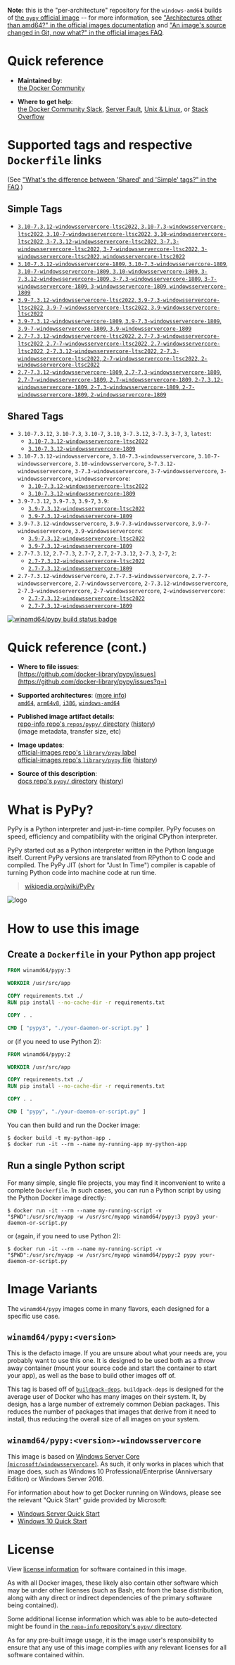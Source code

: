 <!--

********************************************************************************

WARNING:

    DO NOT EDIT "pypy/README.md"

    IT IS AUTO-GENERATED

    (from the other files in "pypy/" combined with a set of templates)

********************************************************************************

-->

**Note:** this is the "per-architecture" repository for the `windows-amd64` builds of [the `pypy` official image](https://hub.docker.com/_/pypy) -- for more information, see ["Architectures other than amd64?" in the official images documentation](https://github.com/docker-library/official-images#architectures-other-than-amd64) and ["An image's source changed in Git, now what?" in the official images FAQ](https://github.com/docker-library/faq#an-images-source-changed-in-git-now-what).

# Quick reference

-	**Maintained by**:  
	[the Docker Community](https://github.com/docker-library/pypy)

-	**Where to get help**:  
	[the Docker Community Slack](https://dockr.ly/comm-slack), [Server Fault](https://serverfault.com/help/on-topic), [Unix & Linux](https://unix.stackexchange.com/help/on-topic), or [Stack Overflow](https://stackoverflow.com/help/on-topic)

# Supported tags and respective `Dockerfile` links

(See ["What's the difference between 'Shared' and 'Simple' tags?" in the FAQ](https://github.com/docker-library/faq#whats-the-difference-between-shared-and-simple-tags).)

## Simple Tags

-	[`3.10-7.3.12-windowsservercore-ltsc2022`, `3.10-7.3-windowsservercore-ltsc2022`, `3.10-7-windowsservercore-ltsc2022`, `3.10-windowsservercore-ltsc2022`, `3-7.3.12-windowsservercore-ltsc2022`, `3-7.3-windowsservercore-ltsc2022`, `3-7-windowsservercore-ltsc2022`, `3-windowsservercore-ltsc2022`, `windowsservercore-ltsc2022`](https://github.com/docker-library/pypy/blob/c40535e566fdd8a081584412826c59e1fa40a256/3.10/windows/windowsservercore-ltsc2022/Dockerfile)
-	[`3.10-7.3.12-windowsservercore-1809`, `3.10-7.3-windowsservercore-1809`, `3.10-7-windowsservercore-1809`, `3.10-windowsservercore-1809`, `3-7.3.12-windowsservercore-1809`, `3-7.3-windowsservercore-1809`, `3-7-windowsservercore-1809`, `3-windowsservercore-1809`, `windowsservercore-1809`](https://github.com/docker-library/pypy/blob/c40535e566fdd8a081584412826c59e1fa40a256/3.10/windows/windowsservercore-1809/Dockerfile)
-	[`3.9-7.3.12-windowsservercore-ltsc2022`, `3.9-7.3-windowsservercore-ltsc2022`, `3.9-7-windowsservercore-ltsc2022`, `3.9-windowsservercore-ltsc2022`](https://github.com/docker-library/pypy/blob/4a2918a33ab52da23ce6cd3b0754ba54521cf1e0/3.9/windows/windowsservercore-ltsc2022/Dockerfile)
-	[`3.9-7.3.12-windowsservercore-1809`, `3.9-7.3-windowsservercore-1809`, `3.9-7-windowsservercore-1809`, `3.9-windowsservercore-1809`](https://github.com/docker-library/pypy/blob/4a2918a33ab52da23ce6cd3b0754ba54521cf1e0/3.9/windows/windowsservercore-1809/Dockerfile)
-	[`2.7-7.3.12-windowsservercore-ltsc2022`, `2.7-7.3-windowsservercore-ltsc2022`, `2.7-7-windowsservercore-ltsc2022`, `2.7-windowsservercore-ltsc2022`, `2-7.3.12-windowsservercore-ltsc2022`, `2-7.3-windowsservercore-ltsc2022`, `2-7-windowsservercore-ltsc2022`, `2-windowsservercore-ltsc2022`](https://github.com/docker-library/pypy/blob/7f83ea84de775fa51b6c7c4e66ceafaf14948199/2.7/windows/windowsservercore-ltsc2022/Dockerfile)
-	[`2.7-7.3.12-windowsservercore-1809`, `2.7-7.3-windowsservercore-1809`, `2.7-7-windowsservercore-1809`, `2.7-windowsservercore-1809`, `2-7.3.12-windowsservercore-1809`, `2-7.3-windowsservercore-1809`, `2-7-windowsservercore-1809`, `2-windowsservercore-1809`](https://github.com/docker-library/pypy/blob/7f83ea84de775fa51b6c7c4e66ceafaf14948199/2.7/windows/windowsservercore-1809/Dockerfile)

## Shared Tags

-	`3.10-7.3.12`, `3.10-7.3`, `3.10-7`, `3.10`, `3-7.3.12`, `3-7.3`, `3-7`, `3`, `latest`:
	-	[`3.10-7.3.12-windowsservercore-ltsc2022`](https://github.com/docker-library/pypy/blob/c40535e566fdd8a081584412826c59e1fa40a256/3.10/windows/windowsservercore-ltsc2022/Dockerfile)
	-	[`3.10-7.3.12-windowsservercore-1809`](https://github.com/docker-library/pypy/blob/c40535e566fdd8a081584412826c59e1fa40a256/3.10/windows/windowsservercore-1809/Dockerfile)
-	`3.10-7.3.12-windowsservercore`, `3.10-7.3-windowsservercore`, `3.10-7-windowsservercore`, `3.10-windowsservercore`, `3-7.3.12-windowsservercore`, `3-7.3-windowsservercore`, `3-7-windowsservercore`, `3-windowsservercore`, `windowsservercore`:
	-	[`3.10-7.3.12-windowsservercore-ltsc2022`](https://github.com/docker-library/pypy/blob/c40535e566fdd8a081584412826c59e1fa40a256/3.10/windows/windowsservercore-ltsc2022/Dockerfile)
	-	[`3.10-7.3.12-windowsservercore-1809`](https://github.com/docker-library/pypy/blob/c40535e566fdd8a081584412826c59e1fa40a256/3.10/windows/windowsservercore-1809/Dockerfile)
-	`3.9-7.3.12`, `3.9-7.3`, `3.9-7`, `3.9`:
	-	[`3.9-7.3.12-windowsservercore-ltsc2022`](https://github.com/docker-library/pypy/blob/4a2918a33ab52da23ce6cd3b0754ba54521cf1e0/3.9/windows/windowsservercore-ltsc2022/Dockerfile)
	-	[`3.9-7.3.12-windowsservercore-1809`](https://github.com/docker-library/pypy/blob/4a2918a33ab52da23ce6cd3b0754ba54521cf1e0/3.9/windows/windowsservercore-1809/Dockerfile)
-	`3.9-7.3.12-windowsservercore`, `3.9-7.3-windowsservercore`, `3.9-7-windowsservercore`, `3.9-windowsservercore`:
	-	[`3.9-7.3.12-windowsservercore-ltsc2022`](https://github.com/docker-library/pypy/blob/4a2918a33ab52da23ce6cd3b0754ba54521cf1e0/3.9/windows/windowsservercore-ltsc2022/Dockerfile)
	-	[`3.9-7.3.12-windowsservercore-1809`](https://github.com/docker-library/pypy/blob/4a2918a33ab52da23ce6cd3b0754ba54521cf1e0/3.9/windows/windowsservercore-1809/Dockerfile)
-	`2.7-7.3.12`, `2.7-7.3`, `2.7-7`, `2.7`, `2-7.3.12`, `2-7.3`, `2-7`, `2`:
	-	[`2.7-7.3.12-windowsservercore-ltsc2022`](https://github.com/docker-library/pypy/blob/7f83ea84de775fa51b6c7c4e66ceafaf14948199/2.7/windows/windowsservercore-ltsc2022/Dockerfile)
	-	[`2.7-7.3.12-windowsservercore-1809`](https://github.com/docker-library/pypy/blob/7f83ea84de775fa51b6c7c4e66ceafaf14948199/2.7/windows/windowsservercore-1809/Dockerfile)
-	`2.7-7.3.12-windowsservercore`, `2.7-7.3-windowsservercore`, `2.7-7-windowsservercore`, `2.7-windowsservercore`, `2-7.3.12-windowsservercore`, `2-7.3-windowsservercore`, `2-7-windowsservercore`, `2-windowsservercore`:
	-	[`2.7-7.3.12-windowsservercore-ltsc2022`](https://github.com/docker-library/pypy/blob/7f83ea84de775fa51b6c7c4e66ceafaf14948199/2.7/windows/windowsservercore-ltsc2022/Dockerfile)
	-	[`2.7-7.3.12-windowsservercore-1809`](https://github.com/docker-library/pypy/blob/7f83ea84de775fa51b6c7c4e66ceafaf14948199/2.7/windows/windowsservercore-1809/Dockerfile)

[![winamd64/pypy build status badge](https://img.shields.io/jenkins/s/https/doi-janky.infosiftr.net/job/multiarch/job/windows-amd64/job/pypy.svg?label=winamd64/pypy%20%20build%20job)](https://doi-janky.infosiftr.net/job/multiarch/job/windows-amd64/job/pypy/)

# Quick reference (cont.)

-	**Where to file issues**:  
	[https://github.com/docker-library/pypy/issues](https://github.com/docker-library/pypy/issues?q=)

-	**Supported architectures**: ([more info](https://github.com/docker-library/official-images#architectures-other-than-amd64))  
	[`amd64`](https://hub.docker.com/r/amd64/pypy/), [`arm64v8`](https://hub.docker.com/r/arm64v8/pypy/), [`i386`](https://hub.docker.com/r/i386/pypy/), [`windows-amd64`](https://hub.docker.com/r/winamd64/pypy/)

-	**Published image artifact details**:  
	[repo-info repo's `repos/pypy/` directory](https://github.com/docker-library/repo-info/blob/master/repos/pypy) ([history](https://github.com/docker-library/repo-info/commits/master/repos/pypy))  
	(image metadata, transfer size, etc)

-	**Image updates**:  
	[official-images repo's `library/pypy` label](https://github.com/docker-library/official-images/issues?q=label%3Alibrary%2Fpypy)  
	[official-images repo's `library/pypy` file](https://github.com/docker-library/official-images/blob/master/library/pypy) ([history](https://github.com/docker-library/official-images/commits/master/library/pypy))

-	**Source of this description**:  
	[docs repo's `pypy/` directory](https://github.com/docker-library/docs/tree/master/pypy) ([history](https://github.com/docker-library/docs/commits/master/pypy))

# What is PyPy?

PyPy is a Python interpreter and just-in-time compiler. PyPy focuses on speed, efficiency and compatibility with the original CPython interpreter.

PyPy started out as a Python interpreter written in the Python language itself. Current PyPy versions are translated from RPython to C code and compiled. The PyPy JIT (short for "Just In Time") compiler is capable of turning Python code into machine code at run time.

> [wikipedia.org/wiki/PyPy](https://en.wikipedia.org/wiki/PyPy)

![logo](https://raw.githubusercontent.com/docker-library/docs/ff804ee81e3f94dab5cd207a0a0504e5e67606dd/pypy/logo.png)

# How to use this image

## Create a `Dockerfile` in your Python app project

```dockerfile
FROM winamd64/pypy:3

WORKDIR /usr/src/app

COPY requirements.txt ./
RUN pip install --no-cache-dir -r requirements.txt

COPY . .

CMD [ "pypy3", "./your-daemon-or-script.py" ]
```

or (if you need to use Python 2):

```dockerfile
FROM winamd64/pypy:2

WORKDIR /usr/src/app

COPY requirements.txt ./
RUN pip install --no-cache-dir -r requirements.txt

COPY . .

CMD [ "pypy", "./your-daemon-or-script.py" ]
```

You can then build and run the Docker image:

```console
$ docker build -t my-python-app .
$ docker run -it --rm --name my-running-app my-python-app
```

## Run a single Python script

For many simple, single file projects, you may find it inconvenient to write a complete `Dockerfile`. In such cases, you can run a Python script by using the Python Docker image directly:

```console
$ docker run -it --rm --name my-running-script -v "$PWD":/usr/src/myapp -w /usr/src/myapp winamd64/pypy:3 pypy3 your-daemon-or-script.py
```

or (again, if you need to use Python 2):

```console
$ docker run -it --rm --name my-running-script -v "$PWD":/usr/src/myapp -w /usr/src/myapp winamd64/pypy:2 pypy your-daemon-or-script.py
```

# Image Variants

The `winamd64/pypy` images come in many flavors, each designed for a specific use case.

## `winamd64/pypy:<version>`

This is the defacto image. If you are unsure about what your needs are, you probably want to use this one. It is designed to be used both as a throw away container (mount your source code and start the container to start your app), as well as the base to build other images off of.

This tag is based off of [`buildpack-deps`](https://hub.docker.com/_/buildpack-deps/). `buildpack-deps` is designed for the average user of Docker who has many images on their system. It, by design, has a large number of extremely common Debian packages. This reduces the number of packages that images that derive from it need to install, thus reducing the overall size of all images on your system.

## `winamd64/pypy:<version>-windowsservercore`

This image is based on [Windows Server Core (`microsoft/windowsservercore`)](https://hub.docker.com/r/microsoft/windowsservercore/). As such, it only works in places which that image does, such as Windows 10 Professional/Enterprise (Anniversary Edition) or Windows Server 2016.

For information about how to get Docker running on Windows, please see the relevant "Quick Start" guide provided by Microsoft:

-	[Windows Server Quick Start](https://msdn.microsoft.com/en-us/virtualization/windowscontainers/quick_start/quick_start_windows_server)
-	[Windows 10 Quick Start](https://msdn.microsoft.com/en-us/virtualization/windowscontainers/quick_start/quick_start_windows_10)

# License

View [license information](https://bitbucket.org/pypy/pypy/src/c3ff0dd6252b6ba0d230f3624dbb4aab8973a1d0/LICENSE?at=default) for software contained in this image.

As with all Docker images, these likely also contain other software which may be under other licenses (such as Bash, etc from the base distribution, along with any direct or indirect dependencies of the primary software being contained).

Some additional license information which was able to be auto-detected might be found in [the `repo-info` repository's `pypy/` directory](https://github.com/docker-library/repo-info/tree/master/repos/pypy).

As for any pre-built image usage, it is the image user's responsibility to ensure that any use of this image complies with any relevant licenses for all software contained within.
